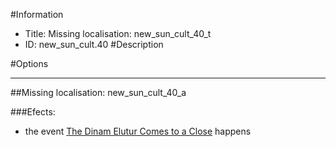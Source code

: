 #Information
 - Title: Missing localisation: new_sun_cult_40_t
 - ID: new_sun_cult.40
#Description

#Options

___
##Missing localisation: new_sun_cult_40_a

###Efects:<ul><li>the event [The Dinam Elutur Comes to a Close](../events/the_dinam_elutur_comes_to_a_close.md) happens</li></ul>
